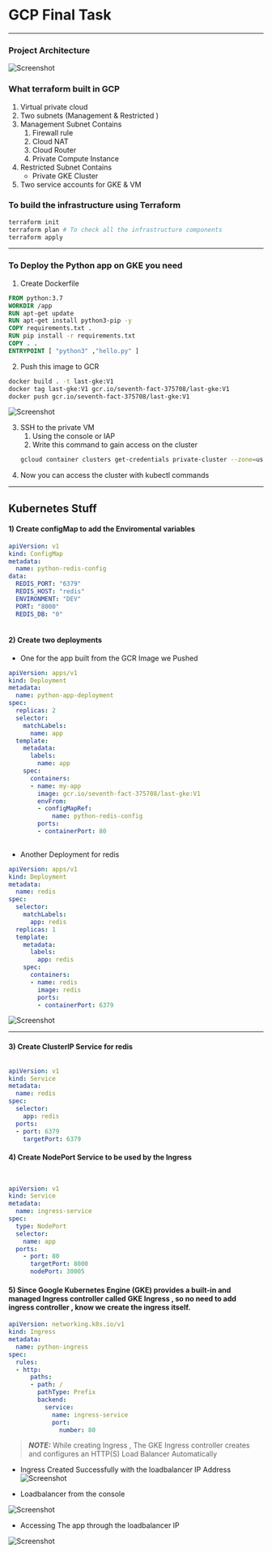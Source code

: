 # GCP Final Task

----

###  Project Architecture

![Screenshot](screenshots/Task_diagram.png)


### What terraform built in GCP

1) Virtual private cloud
2) Two subnets (Management & Restricted )
3) Management Subnet Contains 
   1) Firewall rule
   2) Cloud NAT
   3) Cloud Router
   4) Private Compute Instance
4) Restricted Subnet Contains 
   - Private GKE Cluster
5) Two service accounts for GKE & VM



###  To build the infrastructure using Terraform 

```bash
terraform init
terraform plan # To check all the infrastructure components
terraform apply 
```
---

### To Deploy the Python app on GKE you need


1) Create Dockerfile
```Dockerfile 
FROM python:3.7
WORKDIR /app
RUN apt-get update
RUN apt-get install python3-pip -y
COPY requirements.txt .
RUN pip install -r requirements.txt
COPY . .
ENTRYPOINT [ "python3" ,"hello.py" ]
```

2) Push this image to GCR 

```bash
docker build . -t last-gke:V1
docker tag last-gke:V1 gcr.io/seventh-fact-375708/last-gke:V1
docker push gcr.io/seventh-fact-375708/last-gke:V1
```

![Screenshot](screenshots/GCR.png)



3) SSH to the private VM  
   1) Using the console or IAP
   2) Write this command to gain access on the cluster
     ```bash 
    gcloud container clusters get-credentials private-cluster --zone=us-central1-a
    ```
 4) Now you can access the cluster with kubectl commands 
---

## Kubernetes Stuff

#### 1) Create configMap to add the Enviromental variables 

```yaml
apiVersion: v1
kind: ConfigMap
metadata:
  name: python-redis-config
data:
  REDIS_PORT: "6379"
  REDIS_HOST: "redis"
  ENVIRONMENT: "DEV"
  PORT: "8000"
  REDIS_DB: "0"
       
```
#### 2) Create two deployments 
- One for the app built from the GCR Image we Pushed 
```yaml 
apiVersion: apps/v1
kind: Deployment
metadata:
  name: python-app-deployment
spec:
  replicas: 2
  selector:
    matchLabels:
      name: app
  template:
    metadata:
      labels:
        name: app
    spec:
      containers:
      - name: my-app
        image: gcr.io/seventh-fact-375708/last-gke:V1
        envFrom:
        - configMapRef:
            name: python-redis-config
        ports:
        - containerPort: 80
 
```
    
- Another Deployment for redis
```yaml
apiVersion: apps/v1 
kind: Deployment
metadata:
  name: redis
spec:
  selector:
    matchLabels:
      app: redis
  replicas: 1
  template:
    metadata:
      labels:
        app: redis
    spec:
      containers:
      - name: redis
        image: redis
        ports:
        - containerPort: 6379
``` 
![Screenshot](screenshots/Deployments.png)

---

#### 3) Create ClusterIP Service for redis 
```yaml

apiVersion: v1
kind: Service
metadata:
  name: redis
spec:
  selector:
    app: redis
  ports:
  - port: 6379
    targetPort: 6379
```

#### 4) Create NodePort Service to be used by the Ingress 

```yaml


apiVersion: v1
kind: Service
metadata:
  name: ingress-service
spec:
  type: NodePort
  selector:
    name: app
  ports:
    - port: 80
      targetPort: 8000
      nodePort: 30005
```

#### 5) Since Google Kubernetes Engine (GKE) provides a built-in and managed Ingress controller called GKE Ingress , so no need to add ingress controller , know we create the ingress itself.
```yaml
apiVersion: networking.k8s.io/v1
kind: Ingress
metadata:
  name: python-ingress
spec:
  rules:
  - http:
      paths:
      - path: /
        pathType: Prefix
        backend:
          service:
            name: ingress-service
            port:
              number: 80
```
> **_NOTE:_** While creating Ingress , The GKE Ingress controller creates and configures an HTTP(S) Load Balancer Automatically

- Ingress Created Successfully with the loadbalancer IP Address
![Screenshot](screenshots/Ingress.png)

- Loadbalancer from the console
  
![Screenshot](screenshots/ingress_loadbalancer.png)


- Accessing The app through the loadbalancer IP 
  
![Screenshot](screenshots/access_loadbalancer.png)






